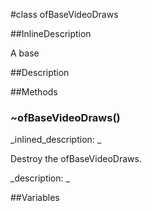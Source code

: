 #class ofBaseVideoDraws


<!--
_visible: True_
_advanced: True_
_istemplated: False_
-->

##InlineDescription

A base 





##Description





##Methods



### ~ofBaseVideoDraws()

<!--
_syntax: ~ofBaseVideoDraws()_
_name: ~ofBaseVideoDraws_
_returns: _
_returns_description: _
_parameters: _
_access: public_
_version_started: 007_
_version_deprecated: _
_summary: _
_constant: False_
_static: False_
_visible: True_
_advanced: False_
-->

_inlined_description: _

Destroy the ofBaseVideoDraws.





_description: _







<!----------------------------------------------------------------------------->

##Variables



